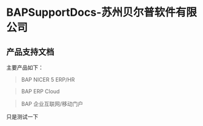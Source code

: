 # BAPSupportDocs-苏州贝尔普软件有限公司

## 产品支持文档

主要产品如下：

> BAP NICER 5 ERP/HR

> BAP ERP Cloud

> BAP 企业互联网/移动门户

只是测试一下

